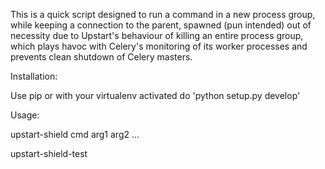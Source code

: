 This is a quick script designed to run a command in a new process group, while
keeping a connection to the parent, spawned (pun intended) out of necessity
due to Upstart's behaviour of killing an entire process group, which plays
havoc with Celery's monitoring of its worker processes and prevents clean
shutdown of Celery masters.

Installation:

Use pip or with your virtualenv activated do 'python setup.py develop'

Usage:

upstart-shield cmd arg1 arg2 ...

upstart-shield-test
